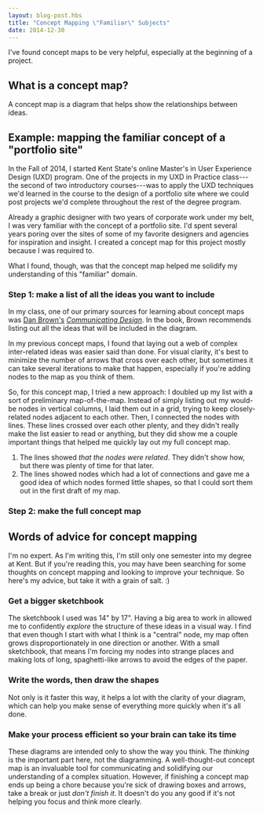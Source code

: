 ```yaml
---
layout: blog-post.hbs
title: "Concept Mapping \"Familiar\" Subjects"
date: 2014-12-30
---
```


I've found concept maps to be very helpful, especially at the beginning of a project.

## What is a concept map?

A concept map is a diagram that helps show the relationships between ideas.

## Example: mapping the familiar concept of a "portfolio site"

In the Fall of 2014, I started Kent State's online Master's in User Experience Design (UXD) program. One of the projects in my UXD in Practice class---the second of two introductory courses---was to apply the UXD techniques we'd learned in the course to the design of a portfolio site where we could post projects we'd complete throughout the rest of the degree program.

Already a graphic designer with two years of corporate work under my belt, I was very familiar with the concept of a portfolio site. I'd spent several years poring over the sites of some of my favorite designers and agencies for inspiration and insight. I created a concept map for this project mostly because I was required to.

What I found, though, was that the concept map helped me solidify my understanding of this "familiar" domain.

### Step 1: make a list of all the ideas you want to include

In my class, one of our primary sources for learning about concept maps was [Dan Brown's](dan-brown) *[Communicating Design][communicating-design]*. In the book, Brown recommends listing out all the ideas that will be included in the diagram.

In my previous concept maps, I found that laying out a web of complex inter-related ideas was easier said than done. For visual clarity, it's best to minimize the number of arrows that cross over each other, but sometimes it can take several iterations to make that happen, especially if you're adding nodes to the map as you think of them.

So, for this concept map, I tried a new approach: I doubled up my list with a sort of preliminary map-of-the-map. Instead of simply listing out my would-be nodes in vertical columns, I laid them out in a grid, trying to keep closely-related nodes adjacent to each other. Then, I connected the nodes with lines. These lines crossed over each other plenty, and they didn't really make the list easier to read or anything, but they did show me a couple important things that helped me quickly lay out my full concept map.

1. The lines showed *that the nodes were related*. They didn't show how, but there was plenty of time for that later.
2. The lines showed nodes which had a lot of connections and gave me a good idea of which nodes formed little shapes, so that I could sort them out in the first draft of my map.

### Step 2: make the full concept map

## Words of advice for concept mapping

I'm no expert. As I'm writing this, I'm still only one semester into my degree at Kent. But if you're reading this, you may have been searching for some thoughts on concept mapping and looking to improve your technique. So here's my advice, but take it with a grain of salt. :)

### Get a bigger sketchbook

The sketchbook I used was 14" by 17". Having a big area to work in allowed me to confidently *explore* the structure of these ideas in a visual way. I find that even though I start with what I think is a "central" node, my map often grows disproportionately in one direction or another. With a small sketchbook, that means I'm forcing my nodes into strange places and making lots of long, spaghetti-like arrows to avoid the edges of the paper.

### Write the words, then draw the shapes

Not only is it faster this way, it helps a lot with the clarity of your diagram, which can help you make sense of everything more quickly when it's all done.

### Make your process efficient so your brain can take its time

These diagrams are intended only to show the way you think. The *thinking* is the important part here, not the diagramming. A well-thought-out concept map is an invaluable tool for communicating and solidifying our understanding of a complex situation. However, if finishing a concept map ends up being a chore because you're sick of drawing boxes and arrows, take a break or just *don't finish it*. It doesn't do you any good if it's not helping you focus and think more clearly.


[dan-brown]: https://twitter.com/brownorama "Dan Brown on Twitter"
[communicating-design]: http://www.amazon.com/Communicating-Design-Developing-Documentation-Planning/dp/0321712463 "Communicating Design on Amazon"